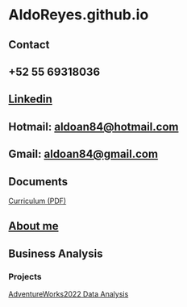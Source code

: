 # AldoReyes.github.io

## Contact

## +52 55 69318036
## [Linkedin](https://www.linkedin.com/in/aldoreyesbianalyst?lipi=urn%3Ali%3Apage%3Ad_flagship3_profile_view_base_contact_details%3Bv420leqVSUOChjUj%2BtCWbw%3D%3D)
## Hotmail: aldoan84@hotmail.com
## Gmail: aldoan84@gmail.com

## Documents
 [Curriculum (PDF)](/Assets/files/Aldo_Reyes_CV.pdf)

## [About me](https://github.com/AldoReyes84/About-me)

## Business Analysis
### Projects

[AdventureWorks2022 Data Analysis](https://github.com/AldoReyes84/Data-Analisys_For-AdventureWorksDW2022_SQL_PowerBI_Python_Excel)
